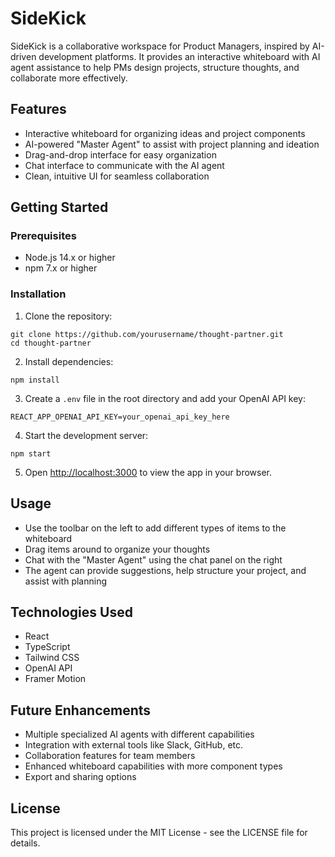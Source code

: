 # SideKick

SideKick is a collaborative workspace for Product Managers, inspired by AI-driven development platforms. It provides an interactive whiteboard with AI agent assistance to help PMs design projects, structure thoughts, and collaborate more effectively.

## Features

- Interactive whiteboard for organizing ideas and project components
- AI-powered "Master Agent" to assist with project planning and ideation
- Drag-and-drop interface for easy organization
- Chat interface to communicate with the AI agent
- Clean, intuitive UI for seamless collaboration

## Getting Started

### Prerequisites

- Node.js 14.x or higher
- npm 7.x or higher

### Installation

1. Clone the repository:

```
git clone https://github.com/yourusername/thought-partner.git
cd thought-partner
```

2. Install dependencies:

```
npm install
```

3. Create a `.env` file in the root directory and add your OpenAI API key:

```
REACT_APP_OPENAI_API_KEY=your_openai_api_key_here
```

4. Start the development server:

```
npm start
```

5. Open [http://localhost:3000](http://localhost:3000) to view the app in your browser.

## Usage

- Use the toolbar on the left to add different types of items to the whiteboard
- Drag items around to organize your thoughts
- Chat with the "Master Agent" using the chat panel on the right
- The agent can provide suggestions, help structure your project, and assist with planning

## Technologies Used

- React
- TypeScript
- Tailwind CSS
- OpenAI API
- Framer Motion

## Future Enhancements

- Multiple specialized AI agents with different capabilities
- Integration with external tools like Slack, GitHub, etc.
- Collaboration features for team members
- Enhanced whiteboard capabilities with more component types
- Export and sharing options

## License

This project is licensed under the MIT License - see the LICENSE file for details.
